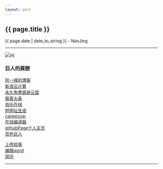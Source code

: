 ```yaml
---
layout: post
---
```


<h2>{{ page.title }}</h2>
<p class='meta'>{{ page.date | date_to_string }} - NanJing</p>

----------

![jsj](http://he110jean.opendrive.com/files/MzdfNjEwOTdfOHUwaDA/未标题-1.png)  

### 巨人的肩膀 ###
[阮一峰的博客](http://www.ruanyifeng.com/home.html)  
[新浪云计算](http://www.sinaapp.com/)  
[永久免费直链云盘](https://www.opendrive.com/)  
[极客头条](http://geek.csdn.net/)  
[伯乐在线](http://blog.jobbole.com/category/it-tech/)   
[短网址生成](http://www.waqiang.com/index.php/url/shorten)  
[careercup](http://www.careercup.com/)  
[在线编译器](https://ideone.com/)  
[githubPage个人主页](http://makethisinanhour.com/)  
[蓝色巨人](http://www.ibm.com/developerworks/cn/)
  
  
[上传给我](https://www.opendrive.com/folders?MzdfMzAxX3lWUUNr)  
[编辑word](https://he110jean.opendrive.com/files?MzdfMTQzNF9nRmFYSw)  
[简历](https://od.lk/s/MzdfMTc3Mjk4Xw/%E4%BD%95%E5%BB%BA-%E7%A1%95%E5%A3%AB-%E4%B8%9C%E5%8D%97%E5%A4%A7%E5%AD%A6.pdf)  

----------
